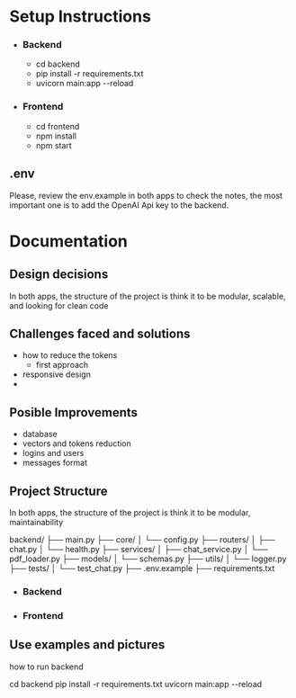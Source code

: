 # Setup Instructions

- ### Backend

  - cd backend
  - pip install -r requirements.txt
  - uvicorn main:app --reload

- ### Frontend

  - cd frontend
  - npm install
  - npm start

## .env

Please, review the env.example in both apps to check the notes, the most important one is to add the OpenAI Api key to the backend.

# Documentation

## Design decisions

In both apps, the structure of the project is think it to be modular, scalable, and looking for clean code

## Challenges faced and solutions

- how to reduce the tokens
  - first approach
- responsive design
-

## Posible Improvements

- database
- vectors and tokens reduction
- logins and users
- messages format

## Project Structure

In both apps, the structure of the project is think it to be modular, maintainability

backend/
├── main.py
├── core/
│ └── config.py
├── routers/
│ ├── chat.py
│ └── health.py
├── services/
│ ├── chat_service.py
│ └── pdf_loader.py
├── models/
│ └── schemas.py
├── utils/
│ └── logger.py
├── tests/
│ └── test_chat.py
├── .env.example
├── requirements.txt

- ### Backend

- ### Frontend

## Use examples and pictures

how to run backend

cd backend
pip install -r requirements.txt
uvicorn main:app --reload
